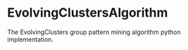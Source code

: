 # EvolvingClustersAlgorithm
The EvolvingClusters group pattern mining algorithm python implementation.
